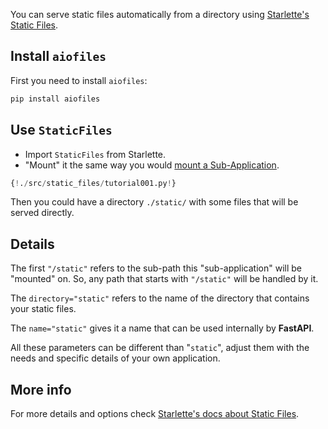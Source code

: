 You can serve static files automatically from a directory using <a href="https://www.starlette.io/staticfiles/" class="external-link" target="_blank">Starlette's Static Files</a>.

## Install `aiofiles`

First you need to install `aiofiles`:

```bash
pip install aiofiles
```

## Use `StaticFiles`

* Import `StaticFiles` from Starlette.
* "Mount" it the same way you would <a href="https://fastapi.tiangolo.com/tutorial/sub-applications-proxy/" target="_blank">mount a Sub-Application</a>.

```Python hl_lines="2 6"
{!./src/static_files/tutorial001.py!}
```

Then you could have a directory `./static/` with some files that will be served directly.

## Details

The first `"/static"` refers to the sub-path this "sub-application" will be "mounted" on. So, any path that starts with `"/static"` will be handled by it.

The `directory="static"` refers to the name of the directory that contains your static files.

The `name="static"` gives it a name that can be used internally by **FastAPI**.

All these parameters can be different than "`static`", adjust them with the needs and specific details of your own application.

## More info

For more details and options check <a href="https://www.starlette.io/staticfiles/" class="external-link" target="_blank">Starlette's docs about Static Files</a>.

